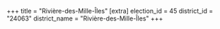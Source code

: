+++
title = "Rivière-des-Mille-Îles"
[extra]
election_id = 45
district_id = "24063"
district_name = "Rivière-des-Mille-Îles"
+++
